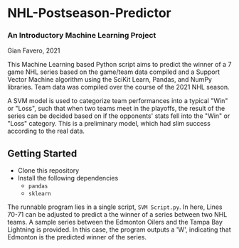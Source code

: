 # NHL-Postseason-Predictor

### An Introductory Machine Learning Project
Gian Favero, 2021

This Machine Learning based Python script aims to predict the winner of a 7 game NHL series based on the game/team data compiled and a Support Vector Machine algorithm using the SciKit Learn, Pandas, and NumPy libraries. Team data was compiled over the course of the 2021 NHL season. 

A SVM model is used to categorize team performances into a typical "Win" or "Loss", such that when two teams meet in the playoffs, the result of the series can be decided based on if the opponents' stats fell into the "Win" or "Loss" category. This is a preliminary model, which had slim success according to the real data.

## Getting Started
- Clone this repository
- Install the following dependencies
  - `pandas`
  - `sklearn`

The runnable program lies in a single script, `SVM Script.py`. In here, Lines 70-71 can be adjusted to predict a the winner of a series between two NHL teams. A sample series between the Edmonton Oilers and the Tampa Bay Lightning is provided. In this case, the program outputs a 'W', indicating that Edmonton is the predicted winner of the series.
